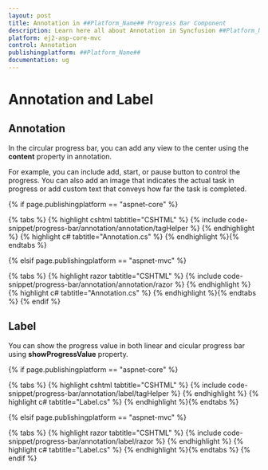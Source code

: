```yaml
---
layout: post
title: Annotation in ##Platform_Name## Progress Bar Component
description: Learn here all about Annotation in Syncfusion ##Platform_Name## Progress Bar component of Syncfusion Essential JS 2 and more.
platform: ej2-asp-core-mvc
control: Annotation
publishingplatform: ##Platform_Name##
documentation: ug
---
```



# Annotation and Label

## Annotation

In the circular progress bar, you can add any view to the center using the **content** property in annotation.

For example, you can include add, start, or pause button to control the progress. You can also add an image that indicates the actual task in progress or add custom text that conveys how far the task is completed.

{% if page.publishingplatform == "aspnet-core" %}

{% tabs %}
{% highlight cshtml tabtitle="CSHTML" %}
{% include code-snippet/progress-bar/annotation/annotation/tagHelper %}
{% endhighlight %}
{% highlight c# tabtitle="Annotation.cs" %}
{% endhighlight %}{% endtabs %}

{% elsif page.publishingplatform == "aspnet-mvc" %}

{% tabs %}
{% highlight razor tabtitle="CSHTML" %}
{% include code-snippet/progress-bar/annotation/annotation/razor %}
{% endhighlight %}
{% highlight c# tabtitle="Annotation.cs" %}
{% endhighlight %}{% endtabs %}
{% endif %}



## Label

You can show the progress value in both linear and cicular progress bar using **showProgressValue** property.

{% if page.publishingplatform == "aspnet-core" %}

{% tabs %}
{% highlight cshtml tabtitle="CSHTML" %}
{% include code-snippet/progress-bar/annotation/label/tagHelper %}
{% endhighlight %}
{% highlight c# tabtitle="Label.cs" %}
{% endhighlight %}{% endtabs %}

{% elsif page.publishingplatform == "aspnet-mvc" %}

{% tabs %}
{% highlight razor tabtitle="CSHTML" %}
{% include code-snippet/progress-bar/annotation/label/razor %}
{% endhighlight %}
{% highlight c# tabtitle="Label.cs" %}
{% endhighlight %}{% endtabs %}
{% endif %}


